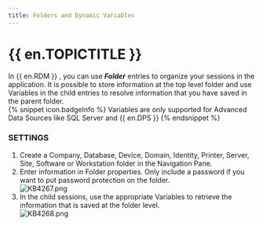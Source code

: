 ```yaml
---
title: Folders and Dynamic Variables
---
```

# {{ en.TOPICTITLE }}
In {{ en.RDM }} , you can use ***Folder*** entries to organize your sessions in the application. It is possible to store information at the top level folder and use Variables in the child entries to resolve information that you have saved in the parent folder.  
{% snippet icon.badgeInfo %}
Variables are only supported for Advanced Data Sources like SQL Server and {{ en.DPS }}
{% endsnippet %}  

### SETTINGS
1. Create a Company, Database, Device, Domain, Identity, Printer, Server, Site, Software or Workstation folder in the Navigation Pane.
1. Enter information in Folder properties. Only include a password if you want to put password protection on the folder.  
![KB4267.png](/img/en/kb/KB4267.png)
1. In the child sessions, use the appropriate Variables to retrieve the information that is saved at the folder level.  
![KB4268.png](/img/en/kb/KB4268.png)

